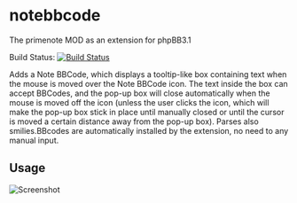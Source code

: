 # notebbcode
The primenote MOD as an extension for phpBB3.1

Build Status: [![Build Status](https://travis-ci.org/3D-I/notebbcode.svg)](https://travis-ci.org/3D-I/notebbcode)

 Adds a Note BBCode, which displays a tooltip-like box containing text when the mouse is moved over the Note BBCode icon. The text inside the box can accept BBCodes, and the pop-up box will close automatically when the mouse is moved off the icon (unless the user clicks the icon, which will make the pop-up box stick in place until manually closed or until the cursor is moved a certain distance away from the pop-up box). Parses also smilies.BBcodes are automatically installed by the extension, no need to any manual input.

## Usage

![Screenshot](online-since.png)

